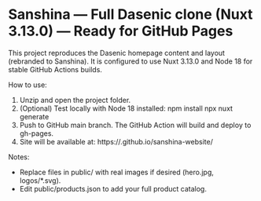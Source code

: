 # Sanshina — Full Dasenic clone (Nuxt 3.13.0) — Ready for GitHub Pages

This project reproduces the Dasenic homepage content and layout (rebranded to Sanshina).
It is configured to use Nuxt 3.13.0 and Node 18 for stable GitHub Actions builds.

How to use:
1. Unzip and open the project folder.
2. (Optional) Test locally with Node 18 installed:
   npm install
   npx nuxt generate
3. Push to GitHub main branch. The GitHub Action will build and deploy to gh-pages.
4. Site will be available at: https://<your-username>.github.io/sanshina-website/

Notes:
- Replace files in public/ with real images if desired (hero.jpg, logos/*.svg).
- Edit public/products.json to add your full product catalog.
